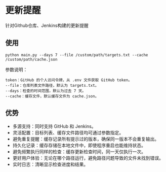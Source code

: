 # 更新提醒
针对Github仓库、Jenkins构建的更新提醒

## 使用
```
python main.py --days 7 --file /custom/path/targets.txt --cache /custom/path/cache.json
```
参数说明：
```
token：GitHub 的个人访问令牌，从 .env 文件获取 GitHub token。
--file：仓库列表文件路径，默认为 targets.txt。
--days：检查的时间范围，默认为过去 7 天。
--cache：缓存文件，默认缓存文件为 cache.json。
```

## 优势
- 多源支持：同时支持 GitHub 和 Jenkins。
- 灵活配置：目标列表、缓存文件路径均可通过参数指定。
- 避免重复提醒：缓存记录所有提示过的版本，确保同一版本不会重复输出。
- 持久化记录：缓存存储在本地文件中，即使程序重启也能维持状态。
- 避免频繁执行同样的检查：缓存更新检查时间，同一天仅执行一次。
- 更好用户体验：无论在哪个路径运行，避免路径问题导致的文件未找到错误。
- 实时日志：清晰显示检查进度和结果。
